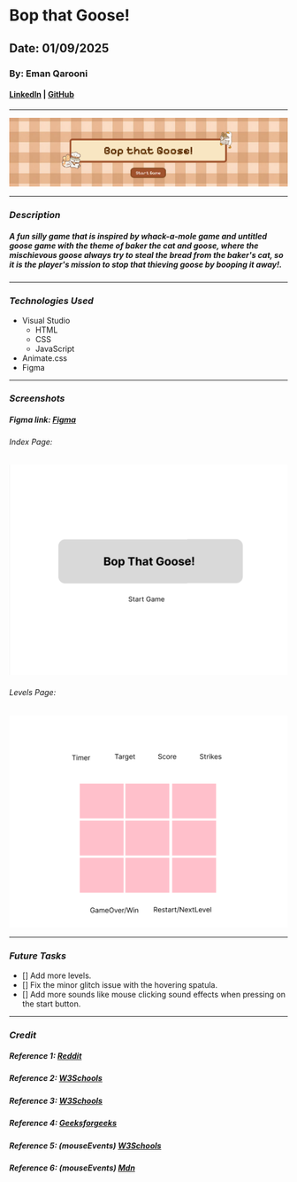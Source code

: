 # Bop that Goose!
## Date: 01/09/2025
### By: Eman Qarooni
#### [LinkedIn](www.linkedin.com/in/eman-qarooni) | [GitHub](https://github.com/emanqarooni)
***
![Image](images/screenshot3.png)
***
### ***Description***
##### A fun silly game that is inspired by whack-a-mole game and untitled goose game with the theme of baker the cat and goose, where the mischievous goose always try to steal the bread from the baker's cat, so it is the player's mission to stop that thieving goose by booping it away!.
***
### ***Technologies Used***
* Visual Studio
  * HTML
  * CSS
  * JavaScript
* Animate.css
* Figma

***
### ***Screenshots***
##### Figma link: [Figma](https://www.figma.com/design/jiI7PXerQ3rs0trE2KyXBk/BopTheCat?node-id=0-1&t=8LnQPqtUAwNjml4x-1)
###### Index Page:
![Image](images/screenshot1.png)
###### Levels Page:
![Image](images/screenshot2.png)

***
### ***Future Tasks***
- [] Add more levels.
- [] Fix the minor glitch issue with the hovering spatula.
- [] Add more sounds like mouse clicking sound effects when pressing on the start button.
***
### ***Credit***
##### Reference 1: [Reddit](https://www.reddit.com/r/learnjavascript/comments/ql9yes/how_to_set_up_a_timer_in_javascript/)
##### Reference 2: [W3Schools](https://www.w3schools.com/jsref/met_win_setinterval.asp)
##### Reference 3: [W3Schools](https://www.w3schools.com/js/js_timing.asp)
##### Reference 4: [Geeksforgeeks](https://www.geeksforgeeks.org/javascript/difference-between-addeventlistener-and-onclick-in-javascript/)
##### Reference 5: (mouseEvents) [W3Schools](https://www.w3schools.com/jsref/event_onmouseup.asp)
##### Reference 6: (mouseEvents) [Mdn](https://developer.mozilla.org/en-US/docs/Web/API/Element/mouseenter_event)
